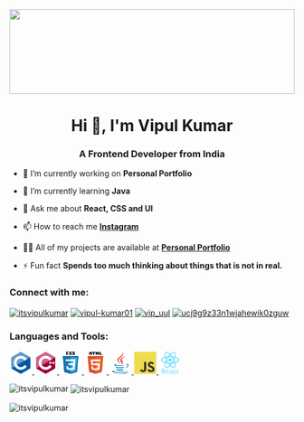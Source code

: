 

<img align="center" src="https://user-images.githubusercontent.com/92398016/156160033-8bc14042-f7ed-4add-986f-422ee28d9809.svg" width="100%" height="150">
<h1 align="center">Hi 👋, I'm Vipul Kumar</h1>
<h3 align="center">A Frontend Developer from India</h3>

<!-- <p align="left"> <img src="https://komarev.com/ghpvc/?username=itsvipulkumar&label=Profile%20views&color=0e75b6&style=flat" alt="itsvipulkumar" /> </p>

<p align="left"> <a href="https://github.com/ryo-ma/github-profile-trophy"><img src="https://github-profile-trophy.vercel.app/?username=itsvipulkumar" alt="itsvipulkumar" /></a> </p>

<p align="left"> <a href="https://twitter.com/itsvipulkumar" target="blank"><img src="https://img.shields.io/twitter/follow/itsvipulkumar?logo=twitter&style=for-the-badge" alt="itsvipulkumar" /></a> </p> -->

- 🔭 I’m currently working on **Personal Portfolio**

- 🌱 I’m currently learning **Java**

<!-- - 👯 I’m looking to collaborate on **** -->

- 💬 Ask me about **React, CSS and UI**

- 📫 How to reach me <a href="https://www.instagram.com/vip_uul/" target="_blank">**Instagram** </a>

- 👨‍💻 All of my projects are available at <a href="https://itsaboutvipul.web.app/" target="_blank">**Personal Portfolio** </a>

- ⚡ Fun fact **Spends too much thinking about things that is not in real.**
<!-- - ❤️ Intrsted -->

<h3 align="left">Connect with me:</h3>
<p align="left">
<a href="https://twitter.com/itsvipulkumar" target="blank"><img align="center" src="https://raw.githubusercontent.com/rahuldkjain/github-profile-readme-generator/master/src/images/icons/Social/twitter.svg" alt="itsvipulkumar" height="30" width="40" /></a>
<a href="https://linkedin.com/in/vipul-kumar01" target="blank"><img align="center" src="https://raw.githubusercontent.com/rahuldkjain/github-profile-readme-generator/master/src/images/icons/Social/linked-in-alt.svg" alt="vipul-kumar01" height="30" width="40" /></a>
<a href="https://instagram.com/vip_uul" target="blank"><img align="center" src="https://raw.githubusercontent.com/rahuldkjain/github-profile-readme-generator/master/src/images/icons/Social/instagram.svg" alt="vip_uul" height="30" width="40" /></a>
<a href="https://youtube.com/channel/UCj9g9Z33n1WjahewIk0zGUw" target="_blank"><img align="center" src="https://raw.githubusercontent.com/rahuldkjain/github-profile-readme-generator/master/src/images/icons/Social/youtube.svg" alt="ucj9g9z33n1wjahewik0zguw" height="30" width="40" /></a>
</p>

<h3 align="left">Languages and Tools:</h3>
<p align="left"> <a href="https://www.cprogramming.com/" target="_blank" rel="noreferrer"> <img src="https://raw.githubusercontent.com/devicons/devicon/master/icons/c/c-original.svg" alt="c" width="40" height="40"/> </a> <a href="https://www.w3schools.com/cpp/" target="_blank" rel="noreferrer"> <img src="https://raw.githubusercontent.com/devicons/devicon/master/icons/cplusplus/cplusplus-original.svg" alt="cplusplus" width="40" height="40"/> </a> <a href="https://www.w3schools.com/css/" target="_blank" rel="noreferrer"> <img src="https://raw.githubusercontent.com/devicons/devicon/master/icons/css3/css3-original-wordmark.svg" alt="css3" width="40" height="40"/> </a> <a href="https://www.w3.org/html/" target="_blank" rel="noreferrer"> <img src="https://raw.githubusercontent.com/devicons/devicon/master/icons/html5/html5-original-wordmark.svg" alt="html5" width="40" height="40"/> </a> <a href="https://www.java.com" target="_blank" rel="noreferrer"> <img src="https://raw.githubusercontent.com/devicons/devicon/master/icons/java/java-original.svg" alt="java" width="40" height="40"/> </a> <a href="https://developer.mozilla.org/en-US/docs/Web/JavaScript" target="_blank" rel="noreferrer"> <img src="https://raw.githubusercontent.com/devicons/devicon/master/icons/javascript/javascript-original.svg" alt="javascript" width="40" height="40"/> </a> <a href="https://reactjs.org/" target="_blank" rel="noreferrer"> <img src="https://raw.githubusercontent.com/devicons/devicon/master/icons/react/react-original-wordmark.svg" alt="react" width="40" height="40"/> </a> </p>

<p><img align="left" src="https://github-readme-stats.vercel.app/api/top-langs?username=itsvipulkumar&show_icons=true&locale=en&layout=compact" alt="itsvipulkumar" /></p>

<p>&nbsp;<img align="center" src="https://github-readme-stats.vercel.app/api?username=itsvipulkumar&show_icons=true&locale=en" alt="itsvipulkumar" /></p>

<p><img align="center" src="https://github-readme-streak-stats.herokuapp.com/?user=itsvipulkumar&" alt="itsvipulkumar" /></p>
